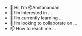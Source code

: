 - 👋 Hi, I’m @Amitanandan
- 👀 I’m interested in ...
- 🌱 I’m currently learning ...
- 💞️ I’m looking to collaborate on ...
- 📫 How to reach me ...

<!---
Amitanandan/Amitanandan is a ✨ special ✨ repository because its `README.md` (this file) appears on your GitHub profile.
You can click the Preview link to take a look at your changes.
--->
